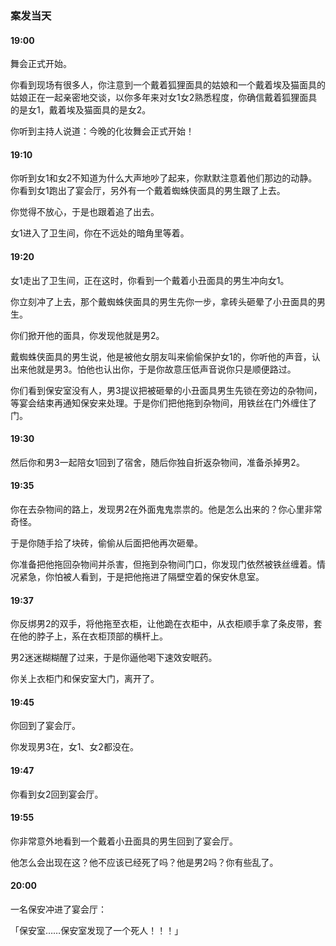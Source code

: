 ### 案发当天

#### 19:00

舞会正式开始。

你看到现场有很多人，你注意到一个戴着狐狸面具的姑娘和一个戴着埃及猫面具的姑娘正在一起亲密地交谈，以你多年来对女1女2熟悉程度，你确信戴着狐狸面具的是女1，戴着埃及猫面具的是女2。

你听到主持人说道：今晚的化妆舞会正式开始！



#### 19:10

你听到女1和女2不知道为什么大声地吵了起来，你默默注意着他们那边的动静。你看到女1跑出了宴会厅，另外有一个戴着蜘蛛侠面具的男生跟了上去。

你觉得不放心，于是也跟着追了出去。

女1进入了卫生间，你在不远处的暗角里等着。



#### 19:20

女1走出了卫生间，正在这时，你看到一个戴着小丑面具的男生冲向女1。

你立刻冲了上去，那个戴蜘蛛侠面具的男生先你一步，拿砖头砸晕了小丑面具的男生。

你们掀开他的面具，你发现他就是男2。

戴蜘蛛侠面具的男生说，他是被他女朋友叫来偷偷保护女1的，你听他的声音，认出来他就是男3。怕他也认出你，于是你故意压低声音说你只是顺便路过。

你们看到保安室没有人，男3提议把被砸晕的小丑面具男生先锁在旁边的杂物间，等宴会结束再通知保安来处理。于是你们把他拖到杂物间，用铁丝在门外缠住了门。



#### 19:30

然后你和男3一起陪女1回到了宿舍，随后你独自折返杂物间，准备杀掉男2。



#### 19:35

你在去杂物间的路上，发现男2在外面鬼鬼祟祟的。他是怎么出来的？你心里非常奇怪。

于是你随手拾了块砖，偷偷从后面把他再次砸晕。

你准备把他拖回杂物间并杀害，但拖到杂物间门口，你发现门依然被铁丝缠着。情况紧急，你怕被人看到，于是把他拖进了隔壁空着的保安休息室。



#### 19:37

你反绑男2的双手，将他拖至衣柜，让他跪在衣柜中，从衣柜顺手拿了条皮带，套在他的脖子上，系在衣柜顶部的横杆上。

男2迷迷糊糊醒了过来，于是你逼他喝下速效安眠药。

你关上衣柜门和保安室大门，离开了。



#### 19:45

你回到了宴会厅。

你发现男3在，女1、女2都没在。



#### 19:47

你看到女2回到宴会厅。



#### 19:55

你非常意外地看到一个戴着小丑面具的男生回到了宴会厅。

他怎么会出现在这？他不应该已经死了吗？他是男2吗？你有些乱了。



#### 20:00

一名保安冲进了宴会厅：

「保安室……保安室发现了一个死人！！！」



